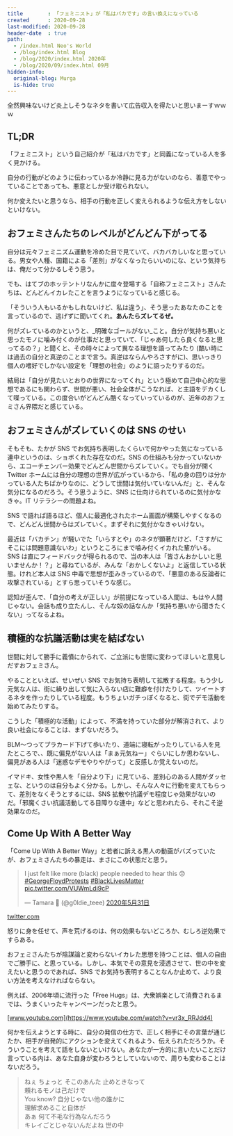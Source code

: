 ```yaml
---
title        : 「フェミニスト」が「私はバカです」の言い換えになっている
created      : 2020-09-28
last-modified: 2020-09-28
header-date  : true
path:
  - /index.html Neo's World
  - /blog/index.html Blog
  - /blog/2020/index.html 2020年
  - /blog/2020/09/index.html 09月
hidden-info:
  original-blog: Murga
  is-hide: true
---
```


全然興味ないけど炎上しそうなネタを書いて広告収入を得たいと思いまーすｗｗｗ

## TL;DR

「フェミニスト」という自己紹介が「私はバカです」と同義になっている人を多く見かける。

自分の行動がどのように伝わっているか冷静に見る力がないのなら、善意でやっていることであっても、悪意としか受け取られない。

何か変えたいと思うなら、相手の行動を正しく変えられるような伝え方をしないといけない。

## おフェミさんたちのレベルがどんどん下がってる

自分は元々フェミニズム運動を冷めた目で見ていて、バカバカしいなと思っている。男女や人種、国籍による「差別」がなくなったらいいのにな、という気持ちは、俺だって分かるしそう思う。

でも、はてブのホッテントリなんかに度々登場する「自称フェミニスト」さんたちは、どんどんイカレたことを言うようになっていると感じる。

「そういう人もいるかもしれないけど、私は違う」、そう思ったあなたのことを言っているので、逃げずに聞いてくれ。__あんたらズレてるぜ。__

何がズレているのかというと、_明確なゴールがない_こと。自分が気持ち悪いと思ったモノに噛み付くのが仕事だと思っていて、「じゃあ何したら良くなると思ってるの？」と聞くと、その時々によって異なる理想を語ってみたり (酷い時には過去の自分と真逆のことまで言う。真逆はならんやろさすがに)、思いっきり個人の嗜好でしかない設定を「理想の社会」のように語ったりするのだ。

結局は「自分が見たいとおりの世界になってくれ」という極めて自己中心的な思想であるにも関わらず、世間が悪い、社会全体がこうなれば、と主語をデカくして喋っている。この度合いがどんどん酷くなっていっているのが、近年のおフェミさん界隈だと感じている。

## おフェミさんがズレていくのは SNS のせい

そもそも、たかが SNS でお気持ち表明したくらいで何かやった気になっている連中というのは、ショボくれた存在なのだ。SNS の仕組みも分かっていないから、エコーチェンバー効果でどんどん世間からズレていく。でも自分が開く Twitter ホームには自分の理想の世界が広がっているから、「私の身の回りは分かっている人たちばかりなのに、どうして世間は気付いていないんだ」と、そんな気分になるのだろう。そう思うように、SNS に仕向けられているのに気付かなきゃ。IT リテラシーの問題よね。

SNS で語れば語るほど、個人に最適化されたホーム画面が構築しやすくなるので、どんどん世間からはズレていく。まずそれに気付かなきゃいけない。

最近は「バカチン」が騒いでた「いらすとや」のネタが顕著だけど、「さすがにそこには問題意識ないわ」というところにまで噛み付くイカれた輩がいる。SNS は直にフィードバックが得られるので、当の本人は「皆さんおかしいと思いませんか！？」と尋ねているが、みんな「おかしくないよ」と返信している状態。けれど本人は SNS 中毒で思想が歪みきっているので、「悪意のある反論者に攻撃されている」とすら思っていそうな感じ。

認知が歪んで、「自分の考えが正しい」が前提になっている人間は、もはや人間じゃない。会話も成り立たんし、そんな奴の話なんか「気持ち悪いから聞きたくない」ってなるよね。

## 積極的な抗議活動は実を結ばない

世間に対して勝手に義憤にかられて、ご立派にも世間に変わってほしいと意見しだすおフェミさん。

やることといえば、せいぜい SNS でお気持ち表明して拡散する程度。もう少し元気な人は、街に繰り出して気に入らない店に難癖を付けたりして、ツイートするネタを作ったりしている程度。もうちょいガチっぽくなると、街でデモ活動を始めてみたりする。

こうした「積極的な活動」によって、不満を持っていた部分が解消されて、より良い社会になることは、まずないだろう。

BLM〜つってプラカード下げて歩いたり、道端に寝転がったりしている人を見たところで、、既に偏見がない人は「まぁ元気ねー」ぐらいにしか思わないし、偏見がある人は「迷惑なデモやりやがって」と反感しか覚えないのだ。

イマドキ、女性や黒人を「自分より下」に見ている、差別心のある人間がダッセェな、というのは自分もよく分かる。しかし、そんな人々に行動を変えてもらって、差別をなくそうとするには、SNS 拡散や抗議デモ程度じゃ効果がないのだ。「邪魔くさい抗議活動してる目障りな連中」などと思われたら、それこそ逆効果なのだ。

## Come Up With A Better Way

「Come Up With A Better Way」と若者に訴える黒人の動画がバズっていたが、おフェミさんたちの暴走は、まさにこの状態だと思う。

> I just felt like more (black) people needed to hear this 😞 [#GeorgeFloydProtests](https://twitter.com/hashtag/GeorgeFloydProtests?src=hash&ref_src=twsrc%5Etfw) [#BlackLivesMatter](https://twitter.com/hashtag/BlackLivesMatter?src=hash&ref_src=twsrc%5Etfw) [pic.twitter.com/VUWmLdi9cP](https://t.co/VUWmLdi9cP)
> 
> — Tamara 🤍 (@g0ldie_teee) [2020年5月31日](https://twitter.com/g0ldie_teee/status/1266929382708465665?ref_src=twsrc%5Etfw)

[twitter.com](https://twitter.com/g0ldie_teee/status/1266929382708465665)

怒りに身を任せて、声を荒げるのは、何の効果もないどころか、むしろ逆効果ですらある。

おフェミさんたちが陰謀論と変わらないイカレた思想を持つことは、個人の自由でご勝手に、と思っている。しかし、本気でその意見を浸透させて、世の中を変えたいと思うのであれば、SNS でお気持ち表明することなんか止めて、より良い方法を考えなければならない。

例えば、2006年頃に流行った「Free Hugs」は、大衆娯楽として消費されるまでは、うまくいったキャンペーンだったと思う。

[www.youtube.com](https://www.youtube.com/watch?v=vr3x_RRJdd4)

何かを伝えようとする時に、自分の発信の仕方で、正しく相手にその言葉が通じたか、相手が自発的にアクションを変えてくれるよう、伝えられただろうか。そういうことを考えて話をしないといけない。あなたが一方的に言いたいことだけ言っている内は、あなた自身が変わろうとしていないので、周りも変わることはないだろう。

> ねぇ ちょっと そこのあんた 止めときなって  
> 頼れるモノは己だけで  
> You know? 自分じゃない他の誰かに  
> 理解求めること自体が  
> あぁ 何て不毛な行為なんだろう  
> キレイごとじゃないんだよね 世の中
